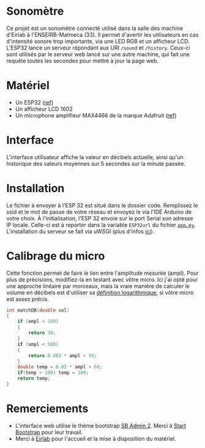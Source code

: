 # Sonomètre
Ce projet est un sonomètre connecté utilisé dans la salle des machine d'Eirlab à l'ENSEIRB-Matmeca (33). Il permet d'avertir les utilisateurs en cas d'intensité sonore trop importante, via une LED RGB et un afficheur LCD.
L'ESP32 lance un serveur répondant aux URI `/sound` et `/history`. Ceux-ci sont utilisés par le serveur web lancé sur une autre machine, qui fait une requête toutes les secondes pour mettre à jour la page web.

# Matériel

- Un ESP32 ([ref](https://www.gotronic.fr/art-module-nodemcu-esp32-28407.htm))
- Un afficheur LCD 1602
- Un microphone amplifieur MAX4466 de la marque Adafruit ([ref](https://www.adafruit.com/product/1063))

# Interface

L'interface utilisateur affiche la valeur en décibels actuelle, ainsi qu'un historique des valeurs moyennes sur 5 secondes sur la minute passée.

# Installation

Le fichier à envoyer à l'ESP 32 est situé dans le dossier code. Remplissez le ssid et le mot de passe de votre réseau et envoyez le via l'IDE Arduino de votre choix. À l'initialisation, l'ESP 32 envoie sur le port Serial son adresse IP locale. Celle-ci est à reporter dans la variable `ESP32url` du fichier [`app.py`](server/app.py).
L'installation du serveur se fait via uWSGI (plus d'infos [ici](https://flask.palletsprojects.com/en/2.2.x/deploying/uwsgi/)).

# Calibrage du micro

Cette fonction permet de faire le lien entre l'amplitude mesurée (ampl). Pour plus de précisions, modifiez-la en testant avec vôtre micro. Ici j'ai opté pour une approche linéaire par morceaux, mais la vraie manière de calculer le volume en décibels est d'utiliser sa [définition logarithmique](https://fr.wikipedia.org/wiki/Niveau_(audio)), si vôtre micro est assez précis.
```C
int matchDB(double vol)
{
	if (ampl < 150)
	{
		return 38;
	}
	if (ampl < 500)
	{
		return 0.062 * ampl + 39;
	}
	double temp = 0.02 * ampl + 60;
	if(temp > 100) temp = 100;
	return temp;
}
```
# 

# Remerciements

- L'interface web utilise le thème bootstrap [SB Admin 2](https://startbootstrap.com/theme/sb-admin-2). Merci à [Start Bootstrap](https://startbootstrap.com) pour leur travail.
- Merci à [Eirlab](https://www.eirlab.net) pour l'accueil et la mise à disposition du matériel.
